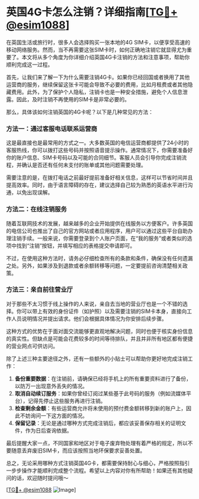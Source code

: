 # 英国4G卡怎么注销？详细指南[[TG💪+ @esim1088](https://t.me/s/esim1088)]

在英国生活或旅行时，很多人会选择购买一张本地的4G SIM卡，以便享受高速的移动网络服务。然而，当不再需要这张SIM卡时，如何正确地注销它就显得尤为重要了。本文将从多个角度为你详细介绍英国4G卡注销的方法和注意事项，帮助你顺利完成这一过程。

首先，让我们来了解一下为什么需要注销4G卡。如果你已经回国或者换用了其他运营商的服务，继续保留这张卡可能会导致不必要的费用，比如月租费或者其他隐藏费用。此外，为了保护个人隐私，注销卡也是一种安全措施，避免个人信息泄露。因此，及时注销不再使用的SIM卡是非常必要的。

那么，具体该如何注销英国的4G卡呢？以下是几种常见的方法：

### 方法一：通过客服电话联系运营商

这是最直接也是最常用的方式之一。大多数英国的电信运营商都提供了24小时的客服热线，你可以拨打这些号码并按照语音提示操作。通常情况下，你需要准备好你的账户信息、SIM卡号码以及可能的合同细节。客服人员会引导你完成注销流程，并确认是否还有任何未支付的账单或其他问题需要处理。

需要注意的是，在拨打电话之前最好提前准备好相关信息，这样可以节省时间并且提高效率。同时，由于语言障碍的存在，建议选择自己较为熟悉的英语水平进行沟通，以免出现误解。

### 方法二：在线注销服务

随着互联网技术的发展，越来越多的企业开始提供在线服务以方便客户。许多英国的电信公司也推出了自己的官方网站或者应用程序，用户可以通过这些平台自助办理注销手续。一般来说，你需要登录到个人账户页面，在“我的服务”或者类似的选项中找到“注销”按钮，并填写相应的表格提交申请即可。

不过，在使用这种方法时，请务必仔细检查所有的条款和条件，确保没有任何遗漏之处。另外，如果涉及到退款或者余额转移等问题，一定要提前咨询清楚相关政策。

### 方法三：亲自前往营业厅

对于那些不太习惯于线上操作的人来说，亲自去当地的营业厅也是一个不错的选择。你可以带上有效的身份证件（如护照）以及需要注销的SIM卡本身，直接向工作人员说明情况并提出请求。他们会根据具体情况为你安排后续步骤。

这种方式的优势在于面对面交流能够更直观地解决问题，同时也便于核实身份信息的真实性。但缺点是可能会花费较多的时间等待排队，并且并非所有地区都有便捷的营业网点可供访问。

除了上述三种主要途径之外，还有一些额外的小贴士可以帮助你更好地完成注销工作：

1. **备份重要数据**：在注销前，请确保已经将手机上的所有重要资料进行了备份，以防万一出现意外丢失的情况。
2. **取消自动续订服务**：如果你曾经订阅过某些基于此号码的服务（例如流媒体平台），记得先停止这些服务再进行注销。
3. **检查剩余金额**：有些运营商允许将未使用的预付费金额转移到新的账户上，因此不妨询问一下这方面的情况。
4. **保留记录**：无论是通过哪种方式完成注销后，都应该妥善保存相关的证明文件，作为日后查询依据。

最后提醒大家一点，不同国家和地区对于电子废弃物处理有着严格的规定，所以不要随意丢弃废旧SIM卡，而应该按照当地环保要求妥善处置。

总之，无论采用哪种方式注销英国4G卡，都需要保持耐心与细心，严格按照指引一步步操作才能顺利完成整个流程。希望以上内容对你有所帮助！如果还有其他疑问的话，欢迎随时提问哦～

[[TG💪+ @esim1088](https://t.me/s/esim1088) ![Image](https://i.postimg.cc/4NQfJmqS/Snipaste-2025-05-13-00-14-12.png)]